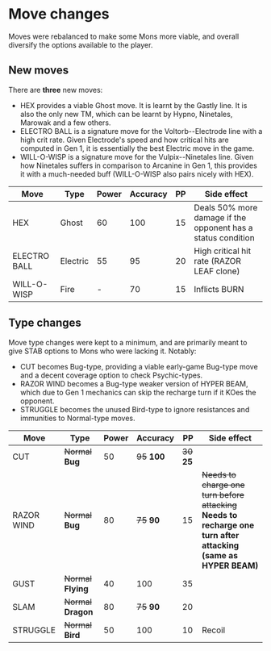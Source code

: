# Move changes

Moves were rebalanced to make some Mons more viable, and overall diversify the options available to the player.


## New moves

There are **three** new moves:
- HEX provides a viable Ghost move. It is learnt by the Gastly line. It is also the only new TM, which can be learnt by Hypno, Ninetales, Marowak and a few others.
- ELECTRO BALL is a signature move for the Voltorb--Electrode line with a high crit rate. Given Electrode's speed and how critical hits are computed in Gen 1, it is essentially the best Electric move in the game.
- WILL-O-WISP is a signature move for the Vulpix--Ninetales line. Given how Ninetales suffers in comparison to Arcanine in Gen 1, this provides it with a much-needed buff (WILL-O-WISP also pairs nicely with HEX).

| Move         | Type     | Power | Accuracy | PP | Side effect                                                    |
|--------------|----------|-------|----------|----|----------------------------------------------------------------|
| HEX          | Ghost    | 60    | 100      | 15 | Deals 50% more damage if the opponent has a status condition   |
| ELECTRO BALL | Electric | 55    | 95       | 20 | High critical hit rate (RAZOR LEAF clone)                      |
| WILL-O-WISP  | Fire     | -     | 70       | 15 | Inflicts BURN                                                  |


## Type changes

Move type changes were kept to a minimum, and are primarily meant to give STAB options to Mons who were lacking it. Notably:
- CUT becomes Bug-type, providing a viable early-game Bug-type move and a decent coverage option to check Psychic-types.
- RAZOR WIND becomes a Bug-type weaker version of HYPER BEAM, which due to Gen 1 mechanics can skip the recharge turn if it KOes the opponent.
- STRUGGLE becomes the unused Bird-type to ignore resistances and immunities to Normal-type moves.


| Move         | Type                  | Power | Accuracy       | PP | Side effect                                                    |
|--------------|-----------------------|-------|----------------|----|----------------------------------------------------------------|
| CUT          | ~~Normal~~ **Bug**    | 50    | ~~95~~ **100** | ~~30~~ **25** |                                                     |
| RAZOR WIND   | ~~Normal~~ **Bug**    | 80    | ~~75~~ **90**  | 15 | ~~Needs to charge one turn before attacking~~</br> **Needs to recharge one turn after attacking (same as HYPER BEAM)**  |
| GUST         | ~~Normal~~ **Flying** | 40    | 100            | 35 |                                                                |
| SLAM         | ~~Normal~~ **Dragon** | 80    | ~~75~~ **90**  | 20 |                                                                |
| STRUGGLE     | ~~Normal~~ **Bird**   | 50    | 100            | 10 | Recoil                                                         |

